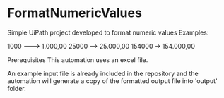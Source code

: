# FormatNumericValues

Simple UiPath project developed to format numeric values
Examples:

1000 ---> 1.000,00
25000 --> 25.000,00
154000 -> 154.000,00

Prerequisites
This automation uses an excel file. 

An example input file is already included in the repository and the 
automation will generate a copy of the formatted output file into 'output' folder.

